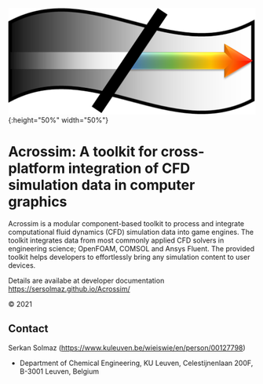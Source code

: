 ![alt text](https://github.com/sersolmaz/Acrossim/blob/main/image_logo.png){:height="50%" width="50%"}

# Acrossim: A toolkit for cross-platform integration of CFD simulation data in computer graphics

Acrossim is a modular component-based toolkit to process and integrate computational fluid dynamics (CFD) simulation data into game engines. The toolkit integrates data from most commonly applied CFD solvers in engineering science; OpenFOAM, COMSOL and Ansys Fluent. The provided toolkit helps developers to effortlessly bring any simulation content to user devices.

Details are availabe at developer documentation https://sersolmaz.github.io/Acrossim/

© 2021

## Contact
Serkan Solmaz (https://www.kuleuven.be/wieiswie/en/person/00127798)
* Department of Chemical Engineering, KU Leuven, Celestijnenlaan 200F, B-3001 Leuven, Belgium
